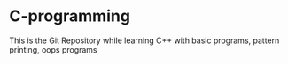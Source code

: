 # C-programming
This is the Git Repository while learning C++ with basic programs, pattern printing, oops programs
